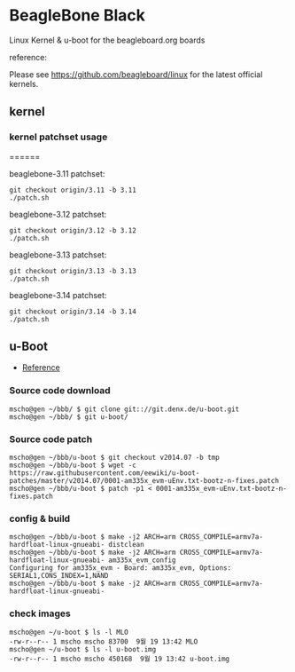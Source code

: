 # BeagleBone Black
Linux Kernel & u-boot for the beagleboard.org boards

reference:

Please see https://github.com/beagleboard/linux for the latest official kernels.

## kernel 

### kernel patchset usage
======

beaglebone-3.11 patchset:
```
git checkout origin/3.11 -b 3.11
./patch.sh
```

beaglebone-3.12 patchset:
```
git checkout origin/3.12 -b 3.12
./patch.sh
```

beaglebone-3.13 patchset:
```
git checkout origin/3.13 -b 3.13
./patch.sh
```

beaglebone-3.14 patchset:
```
git checkout origin/3.14 -b 3.14
./patch.sh
```

## u-Boot
* [Reference](http://eewiki.net/display/linuxonarm/BeagleBone+Black#BeagleBoneBlack-Bootloader:U-Boot)

### Source code download

```
mscho@gen ~/bbb/ $ git clone git:://git.denx.de/u-boot.git
mscho@gen ~/bbb/ $ git u-boot/
```

### Source code patch

```
mscho@gen ~/bbb/u-boot $ git checkout v2014.07 -b tmp
mscho@gen ~/bbb/u-boot $ wget -c https://raw.githubusercontent.com/eewiki/u-boot-patches/master/v2014.07/0001-am335x_evm-uEnv.txt-bootz-n-fixes.patch
mscho@gen ~/bbb/u-boot $ patch -p1 < 0001-am335x_evm-uEnv.txt-bootz-n-fixes.patch
```

### config & build

```
mscho@gen ~/bbb/u-boot $ make -j2 ARCH=arm CROSS_COMPILE=armv7a-hardfloat-linux-gnueabi- distclean
mscho@gen ~/bbb/u-boot $ make -j2 ARCH=arm CROSS_COMPILE=armv7a-hardfloat-linux-gnueabi- am335x_evm_config
Configuring for am335x_evm - Board: am335x_evm, Options: SERIAL1,CONS_INDEX=1,NAND
mscho@gen ~/bbb/u-boot $ make -j2 ARCH=arm CROSS_COMPILE=armv7a-hardfloat-linux-gnueabi-
```

### check images

```
mscho@gen ~/u-boot $ ls -l MLO
-rw-r--r-- 1 mscho mscho 83700  9월 19 13:42 MLO
mscho@gen ~/u-boot $ ls -l u-boot.img
-rw-r--r-- 1 mscho mscho 450168  9월 19 13:42 u-boot.img
```


